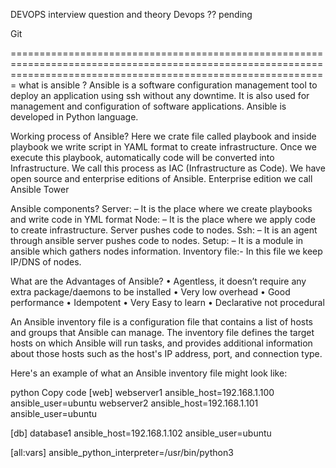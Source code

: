DEVOPS interview question and theory
Devops ?? pending


Git














===================================================================================================================================================================
what is ansible ?
Ansible is a software configuration management tool to deploy an application using ssh without any 
downtime. It is also used for management and configuration of software applications. Ansible is 
developed in Python language.

 Working process of Ansible?
Here we crate file called playbook and inside playbook we write script in YAML format to create infrastructure. Once we execute this playbook, automatically code will be converted into Infrastructure. We call this process as IAC 
(Infrastructure as Code). We have open source and enterprise editions of Ansible. Enterprise edition we call Ansible Tower

Ansible components?
Server: – It is the place where we create playbooks and write code in YML 
format
Node: – It is the place where we apply code to create infrastructure. Server 
pushes code to nodes.
Ssh: – It is an agent through ansible server pushes code to nodes.
Setup: – It is a module in ansible which gathers nodes information.
Inventory file:- In this file we keep IP/DNS of nodes.

What are the Advantages of Ansible?
• Agentless, it doesn’t require any extra package/daemons to be installed
• Very low overhead
• Good performance
• Idempotent
• Very Easy to learn
• Declarative not procedural

An Ansible inventory file is a configuration file that contains a list of hosts and groups that Ansible can manage. The inventory file defines the target hosts on which Ansible will run tasks, and provides additional information about those hosts such as the host's IP address, port, and connection type.

Here's an example of what an Ansible inventory file might look like:

python
Copy code
[web]
webserver1 ansible_host=192.168.1.100 ansible_user=ubuntu
webserver2 ansible_host=192.168.1.101 ansible_user=ubuntu

[db]
database1 ansible_host=192.168.1.102 ansible_user=ubuntu

[all:vars]
ansible_python_interpreter=/usr/bin/python3
